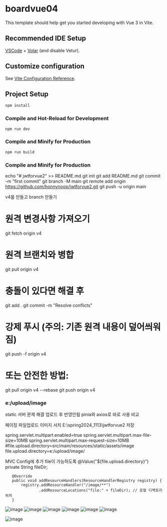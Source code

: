 # boardvue04

This template should help get you started developing with Vue 3 in Vite.

## Recommended IDE Setup

[VSCode](https://code.visualstudio.com/) + [Volar](https://marketplace.visualstudio.com/items?itemName=Vue.volar) (and disable Vetur).

## Customize configuration

See [Vite Configuration Reference](https://vite.dev/config/).

## Project Setup

```sh
npm install
```

### Compile and Hot-Reload for Development

```sh
npm run dev
```

### Compile and Minify for Production

```sh
npm run build
```


### Compile and Minify for Production
echo "# jwtforvue2" >> README.md
git init
git add README.md
git commit -m "first commit"
git branch -M main
git remote add origin https://github.com/honnynoop/jwtforvue2.git
git push -u origin main

v4를 만들고 branch 만들기 
# 원격 변경사항 가져오기
git fetch origin v4

# 원격 브랜치와 병합
git pull origin v4

# 충돌이 있다면 해결 후
git add .
git commit -m "Resolve conflicts"

# 강제 푸시 (주의: 기존 원격 내용이 덮어씌워짐)
git push -f origin v4

# 또는 안전한 방법:
git pull origin v4 --rebase
git push origin v4

### e:/upload/image
static 서버 문제 해결 업로드 후 반영안됨
pinia와 axios로 바로 사용 비교

페이징 파일업로드 이미지 서치 
E:\spring2024_1113\jwtforvue2
저장 

spring.servlet.multipart.enabled=true
spring.servlet.multipart.max-file-size=10MB
spring.servlet.multipart.max-request-size=10MB
#file.upload.directory=src/main/resources/static/assets/image
file.upload.directory=e:/upload/image/

MVC Config에 추가 file이 가능하도록 
	@Value("${file.upload.directory}")
		private String fileDir;

	   @Override
	   public void addResourceHandlers(ResourceHandlerRegistry registry) {
	       registry.addResourceHandler("/image/**") 
	               .addResourceLocations("file:" + fileDir); // 로컬 디렉토리 위치
	   }


![image](https://github.com/user-attachments/assets/7f9e8d95-5353-4386-a01c-78e02df9c400)
![image](https://github.com/user-attachments/assets/ddc73029-50d2-4bfc-aa3e-e9f1660f4600)
![image](https://github.com/user-attachments/assets/41f56c0a-e579-48e3-b6be-aa2feae46a29)
![image](https://github.com/user-attachments/assets/e1873979-4e33-46de-a644-82d64d926e5a)
![image](https://github.com/user-attachments/assets/8eb36210-217b-4a31-a37b-940d1e4ca333)
![image](https://github.com/user-attachments/assets/97880c9a-afed-43bf-b0c5-927aed76f14a)


![image](https://github.com/user-attachments/assets/368ebe6e-a5c0-41e0-919c-1f1f5921aa6e)




